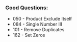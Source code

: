 ### Good Questions:
- 050 - Product Exclude Itself
- 084 - Single Number III
- 101 - Remove Duplicates
- 162 - Set Zeros